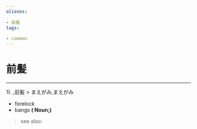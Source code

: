 ```yaml
---
aliases:
    
- 前髪
tags:
    
- common
---
```


# 前髪
---
1).
,前髪 > まえがみ,まえがみ

- forelock
- bangs
**( Noun;)**
> see also: 
            